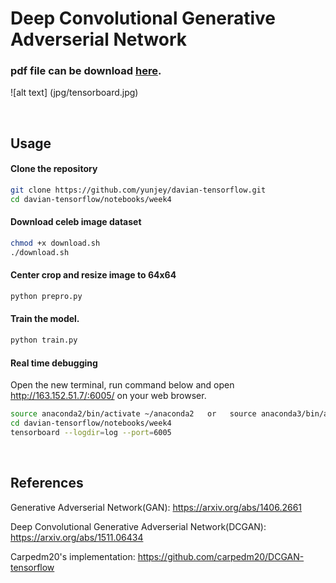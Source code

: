 # Deep Convolutional Generative Adverserial Network

### pdf file can be download [here](https://github.com/yunjey/davian-tensorflow/raw/master/notebooks/week4/DCGAN.pdf).

![alt text] (jpg/tensorboard.jpg)

<br>

## Usage

#### Clone the repository
```bash
git clone https://github.com/yunjey/davian-tensorflow.git
cd davian-tensorflow/notebooks/week4
```

#### Download celeb image dataset
```bash
chmod +x download.sh
./download.sh
```

#### Center crop and resize image to 64x64 
```bash
python prepro.py
```

#### Train the model. 
```bash
python train.py

```

#### Real time debugging
Open the new terminal, run command below and open http://163.152.51.7/:6005/ on your web browser.
```bash
source anaconda2/bin/activate ~/anaconda2   or   source anaconda3/bin/activate ~/anaconda3
cd davian-tensorflow/notebooks/week4
tensorboard --logdir=log --port=6005
```
<br>


## References
Generative Adverserial Network(GAN): https://arxiv.org/abs/1406.2661

Deep Convolutional Generative Adverserial Network(DCGAN): https://arxiv.org/abs/1511.06434

Carpedm20's implementation: https://github.com/carpedm20/DCGAN-tensorflow

